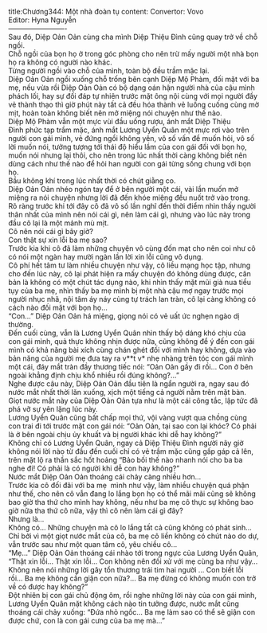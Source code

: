 title:Chương344: Một nhà đoàn tụ
content:
Convertor: Vovo<br>Editor: Hyna Nguyễn<br>————————-<br>Sau đó, Diệp Oản Oản cùng cha mình Diệp Thiệu Đình cũng quay trở về chỗ ngồi.<br>Chỗ ngồi của bọn họ ở trong góc phòng cho nên trừ mấy người một nhà bọn họ ra không có người nào khác.<br>Từng người ngồi vào chỗ của mình, toàn bộ đều trầm mặc lại.<br>Diệp Oản Oản ngồi xuống chỗ trống bên cạnh Diệp Mộ Phàm, đối mặt với ba mẹ, nếu vừa rồi Diệp Oản Oản có bộ dạng oán hận người nhà của cậu mình phách lối, hay sự đối đáp tự nhiên trước mặt ông nội cùng với mọi người đầy vẻ thành thạo thì giờ phút này tất cả đều hóa thành vẻ luống cuống cùng mờ mịt, hoàn toàn không biết nên mở miệng nói chuyện như thế nào.<br>Diệp Mộ Phàm vẫn một mực vùi đầu uống rượu, ánh mắt Diệp Thiệu Đình phức tạp trầm mặc, ánh mắt Lương Uyển Quân một mực rơi vào trên người con gái mình, vẻ đứng ngồi không yên, vô số vấn đề muốn hỏi, vô số lời muốn nói, tưởng tượng tới thái độ hiểu lầm của con gái đối với bọn họ, muốn nói nhưng lại thôi, cho nên trong lúc nhất thời càng không biết nên dùng cách như thế nào để hỏi han người con gái từng sống chung với bọn họ.<br>Bầu không khí trong lúc nhất thời có chút giằng co.<br>Diệp Oản Oản nhéo ngón tay để ở bên người một cái, vài lần muốn mở miệng ra nói chuyện nhưng lời đã đến khóe miệng đều nuốt trở vào trong.<br>Rõ ràng trước khi tới đây cô đã vô số lần nghĩ đến thời điểm nhìn thấy người thân nhất của mình nên nói cái gì, nên làm cái gì, nhưng vào lúc này trong đầu cô lại là một mảnh mù mịt.<br>Cô nên nói cái gì bây giờ?<br>Con thật sự xin lỗi ba mẹ sao?<br>Trước kia khi cô đã làm những chuyện vô cùng đốn mạt cho nên coi như cô có nói một ngàn hay mười ngàn lần lời xin lỗi cũng vô dụng.<br>Cô phí hết tâm tư làm nhiều chuyện như vậy, cô liều mạng học tập, nhưng cho đến lúc này, cô lại phát hiện ra mấy chuyện đó không dùng được, căn bản là không có một chút tác dụng nào, khi nhìn thấy mặt mũi già nua tiều tụy của ba mẹ, nhìn thấy ba mẹ mình bị một nhà cậu mợ ngay trước mọi người nhục nhã, nội tâm áy náy cùng tự trách lan tràn, cô lại càng không có cách nào đối mặt với bọn họ…<br>“Con…” Diệp Oản Oản há miệng, giọng nói có vẻ uất ức nghẹn ngào dị thường.<br>Đến cuối cùng, vẫn là Lương Uyển Quân nhìn thấy bộ dáng khó chịu của con gái mình, quả thực không nhịn được nữa, cũng không để ý đến con gái mình có khả năng bài xích cùng chán ghét đối với mình hay không, dựa vào bản năng của người mẹ đưa tay ra v**t v* nhẹ nhàng trên tóc con gái mình một cái, đáy mắt tràn đầy thương tiếc nói: “Oản Oản gầy đi rồi… Con ở bên ngoài khẳng định chịu khổ nhiều rồi đúng không?…”<br>Nghe được câu này, Diệp Oản Oản đầu tiên là ngẩn người ra, ngay sau đó nước mắt nhất thời lăn xuống, xịch một tiếng cả người nằm trên mặt bàn.<br>Giọt nước mắt này của Diệp Oản Oản tựa như là một cái công tắc, lập tức đã phá vỡ sự yên lặng lúc này.<br>Lương Uyển Quân cũng bất chấp mọi thứ, vội vàng vượt qua chồng cùng con trai đi tới trước mặt con gái nói: “Oản Oản, tại sao con lại khóc? Có phải là ở bên ngoài chịu ủy khuất và bị người khác khi dễ hay không?”<br>Không chỉ có Lương Uyển Quân, ngay cả Diệp Thiệu Đình người nãy giờ không nói lời nào từ đầu đến cuối chỉ có vẻ trầm mặc cũng gấp gáp cả lên, trên mặt lộ ra thần sắc hốt hoảng “Bảo bối thế nào nhanh nói cho ba ba nghe đi! Có phải là có người khi dễ con hay không?”<br>Nước mắt Diệp Oản Oản thoáng cái chảy càng nhiều hơn…<br>Trước kia cô đối đãi với ba mẹ  mình như vậy, làm nhiều chuyện quá phận như thế, cho nên cô vẫn đang lo lắng bọn họ có thể mãi mãi cũng sẽ không bao giờ tha thứ cho mình hay không, nếu như ba mẹ cô thực sự không bao giờ nữa tha thứ cô nữa, vậy thì cô nên làm cái gì đây?<br>Nhưng là…<br>Không có… Những chuyện mà cô lo lắng tất cả cũng không có phát sinh…<br>Chỉ bởi vì một giọt nước mắt của cô, ba mẹ cô liền không có chút nào do dự, vẫn trước sau như một quan tâm cô, yêu chiều cô…<br>“Mẹ…” Diệp Oản Oản thoáng cái nhào tới trong ngực của Lương Uyển Quân, “Thật xin lỗi… Thật xin lỗi… Con không nên đối xử với mẹ cùng ba như vậy… Không nên nói những lời gây tổn thương trái tim hai người … Con biết lỗi rồi… Ba mẹ không cần giận con nữa?… Ba mẹ đừng có không muốn con trở về có được hay không?”<br>Đột nhiên bị con gái chủ động ôm, rồi nghe những lời này của con gái mình, Lương Uyển Quân mặt không cách nào tin tưởng được, nước mắt cũng thoáng cái chảy xuống: “Đứa nhỏ ngốc… Ba mẹ làm sao có thể sẽ giận con được chứ, con là con gái cưng của ba mẹ mà…”